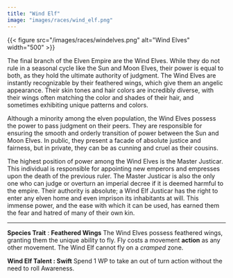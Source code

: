 ```yaml
---
title: "Wind Elf"
image: "images/races/wind_elf.png"
---
```

{{< figure src="/images/races/windelves.png" alt="Wind Elves" width="500" >}}

The final branch of the Elven Empire are the Wind Elves. While they do not rule in a seasonal cycle like the Sun and Moon Elves, their power is equal to both, as they hold the ultimate authority of judgment. The Wind Elves are instantly recognizable by their feathered wings, which give them an angelic appearance. Their skin tones and hair colors are incredibly diverse, with their wings often matching the color and shades of their hair, and sometimes exhibiting unique patterns and colors.

Although a minority among the elven population, the Wind Elves possess the power to pass judgment on their peers. They are responsible for ensuring the smooth and orderly transition of power between the Sun and Moon Elves. In public, they present a facade of absolute justice and fairness, but in private, they can be as cunning and cruel as their cousins.

The highest position of power among the Wind Elves is the Master Justicar. This individual is responsible for appointing new emperors and empresses upon the death of the previous ruler. The Master Justicar is also the only one who can judge or overturn an imperial decree if it is deemed harmful to the empire. Their authority is absolute; a Wind Elf Justicar has the right to enter any elven home and even imprison its inhabitants at will. This immense power, and the ease with which it can be used, has earned them the fear and hatred of many of their own kin.

---
**Species Trait** : **Feathered Wings**
	The Wind Elves possess feathered wings, granting them the unique ability to fly. Fly costs a movement **action** as any other movement. The Wind Elf cannot fly on a *cramped* zone.
	
**Wind Elf Talent : Swift**
	Spend 1 WP to take an out of turn action without the need to roll Awareness.
